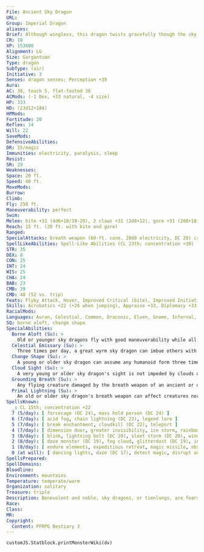 ```yaml
---
File: Ancient Sky Dragon
URL: 
Group: Imperial Dragon
aliases: 
Brief: Although wingless, this dragon twists gracefully though the sky, its scales reflecting the shifting hues of the heavens.
CR: 18
XP: 153600
Alignment: LG
Size: Gargantuan
Type: dragon
SubType: (air)
Initiative: 3
Senses: dragon senses; Perception +39
Aura: 
AC: 38, touch 5, flat-footed 38
ACMods: (-1 Dex, +33 natural, -4 size)
HP: 333
HD: (23d12+184)
HPMods: 
Fortitude: 20
Reflex: 14
Will: 22
SaveMods: 
DefensiveAbilities: 
DR: 15/magic
Immunities: electricity, paralysis, sleep
Resist: 
SR: 29
Weaknesses: 
Space: 20 ft.
Speed: 40 ft.
MoveMods: 
Burrow: 
Climb: 
Fly: 250 ft.
Maneuverability: perfect
Swim: 
Melee: bite +32 (4d6+18/19-20), 2 claws +31 (2d8+12), gore +31 (2d8+18), tail slap +29 (2d8+18)
Reach: 15 ft. (20 ft. with bite and gore)
Ranged: 
SpecialAttacks: breath weapon (60-ft. cone, 20d8 electricity, DC 28) crush (DC 28; 2d6+18), grounding breath, primal lightning, tail sweep (DC 28; 2d6+18),
SpellLikeAbilities: Spell-Like Abilities (CL 23th; concentration +30)  At Will-call lightning storm (DC 22), control winds (DC 22), detect evil, feather fall, gust of wind (DC 19)
STR: 35
DEX: 8
CON: 25
INT: 24
WIS: 25
CHA: 24
BAB: 23
CMB: 39
CMD: 48 (52 vs. trip)
Feats: Flyby Attack, Hover, Improved Critical (bite), Improved Initiative, Iron Will, Lightning Reflexes, Lunge, Multiattack, Skill Focus (Perception), Toughness, Vital Strike, Weapon Focus (bite)
Skills: Acrobatics +22 (+26 when jumping), Appraise +33, Diplomacy +33, Fly +27, Heal +33, Knowledge (arcana) +33, Knowledge (geography) +33, Knowledge (planes) +33, Knowledge (religion) +33, Perception +39, Perform (sing) +30, Sense Motive +33, Spellcraft +33
RacialMods: 
Languages: Auran, Celestial, Common, Draconic, Elven, Gnome, Infernal, Sylvan
SQ: borne aloft, change shape
SpecialAbilities:
  Borne Aloft (Su): >
    Old or younger sky dragons fly with good maneuverability while all older sky dragons have perfect.
  Celestial Emissary (Su): >
    Three times per day, a great wyrm sky dragon can imbue others with the celestial aspect of the oracle spell divine vessel*, but it can only be cast on another willing creature of good alignment.
  Change Shape (Su): >
    A young or older sky dragon can assume any humanoid form three times per day as if using polymorph.
  Cloud Sight (Su): >
    A very young or older sky dragon's sight is not impeded by clouds or fog, or by spells that create areas of fog.
  Grounding Breath (Su): >
    Any flying creature damaged by the breath weapon of an ancient or older sky dragon must make a Fortitude save with the same DC as the sky dragon's breath weapon or lose the ability to fly for 1d4 rounds.
  Primal Lightning (Su): >
    An old or older sky dragon's breath weapon can affect creatures normally immune or resistant to electricity damage. A creature immune to electricity damage still takes half damage from the breath weapon (no damage with a successful saving throw). Resistant creatures' electricity resistance is treated as 10 less than normal.
SpellsKnown:
  _: CL 15th; concentration +22
  7 (5/day): [ forcecage (DC 24), mass hold person (DC 24) ]
  6 (7/day): [ acid fog, chain lightning (DC 23), legend lore ]
  5 (7/day): [ break enchantment, cloudkill (DC 22), teleport ]
  4 (7/day): [ dimension door, greater invisibility, ice storm, rainbow pattern (DC 21) ]
  3 (8/day): [ blink, lightning bolt (DC 20), sleet storm (DC 20), wind wall ]
  2 (8/day): [ daze monster (DC 19), fog cloud, glitterdust (DC 19), invisibility, resist energy ]
  1 (8/day): [ endure elements, expeditious retreat, magic missile, obscuring mist, shocking grasp ]
  0 (at will): [ dancing lights, daze (DC 17), detect magic, disrupt undead, mage hand, mending, message, ray of frost, read magic ]
SpellsPrepared: 
SpellDomains: 
Bloodline: 
Environment: mountains
Temperature: temperate/warm
Organization: solitary
Treasure: triple
Description: Benevolent and noble, sky dragons, or tienlungs, are fearsome champions of good and protectors of those in need. They are often sought out for their wise council, which they grant only to the deserving and true.
Race: 
Class: 
MR: 
Copyright:
  Content: PFRPG Bestiary 3
---
```

```dataviewjs
customJS.Statblock.printMonsterWiki(dv)
```
